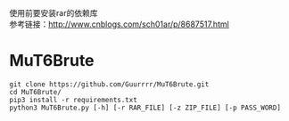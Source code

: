 使用前要安装rar的依赖库 <br>
参考链接：http://www.cnblogs.com/sch01ar/p/8687517.html

# MuT6Brute
```git clone https://github.com/Guurrrr/MuT6Brute.git``` <br>
```cd MuT6Brute/```<br>
```pip3 install -r requirements.txt``` <br>
```python3 MuT6Brute.py [-h] [-r RAR_FILE] [-z ZIP_FILE] [-p PASS_WORD]``` <br>
